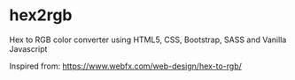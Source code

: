 # hex2rgb
Hex to RGB color converter using HTML5, CSS, Bootstrap, SASS and Vanilla Javascript

Inspired from: https://www.webfx.com/web-design/hex-to-rgb/
